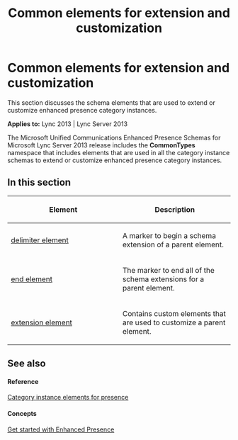 ﻿---
title: Common elements for extension and customization
TOCTitle: Common elements for extension and customization
ms:assetid: 3289cbe5-caf8-4374-be99-336ad0a7ccdc
ms:mtpsurl: https://msdn.microsoft.com/en-us/library/Dn439011(v=office.15)
ms:contentKeyID: 57094054
ms.date: 07/24/2014
mtps_version: v=office.15
---

# Common elements for extension and customization

This section discusses the schema elements that are used to extend or customize enhanced presence category instances.


**Applies to:** Lync 2013 | Lync Server 2013

The Microsoft Unified Communications Enhanced Presence Schemas for Microsoft Lync Server 2013 release includes the **CommonTypes** namespace that includes elements that are used in all the category instance schemas to extend or customize enhanced presence category instances.

## In this section

<table>
<colgroup>
<col style="width: 50%" />
<col style="width: 50%" />
</colgroup>
<thead>
<tr class="header">
<th><p>Element</p></th>
<th><p>Description</p></th>
</tr>
</thead>
<tbody>
<tr class="odd">
<td><p><a href="delimiter-element.md">delimiter element</a></p></td>
<td><p>A marker to begin a schema extension of a parent element.</p></td>
</tr>
<tr class="even">
<td><p><a href="end-element.md">end element</a></p></td>
<td><p>The marker to end all of the schema extensions for a parent element.</p></td>
</tr>
<tr class="odd">
<td><p><a href="extension-element.md">extension element</a></p></td>
<td><p>Contains custom elements that are used to customize a parent element.</p></td>
</tr>
</tbody>
</table>


## See also

#### Reference

[Category instance elements for presence](category-instance-elements-for-presence.md)

#### Concepts

[Get started with Enhanced Presence](get-started-with-enhanced-presence.md)

